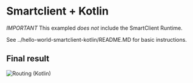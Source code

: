 # Smartclient + Kotlin

*IMPORTANT* This exampled *does not* include the SmartClient Runtime.

See ../hello-world-smartclient-kotlin/README.MD for basic instructions.

## Final result

![Routing (Kotlin)](images/demo.png "SmartClient/Kotlin JS + Routing")
